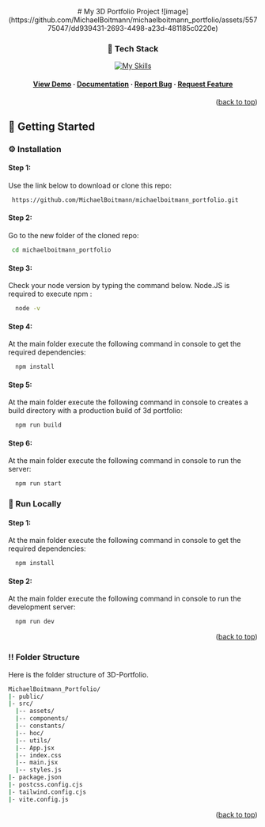 <a name="readme-top"></a>
<div align="center">
 # My 3D Portfolio Project
 ![image](https://github.com/MichaelBoitmann/michaelboitmann_portfolio/assets/55775047/dd939431-2693-4498-a23d-481185c0220e)

 ### :space_invader: Tech Stack

 [![My Skills](https://skillicons.dev/icons?i=react,js,threejs,tailwind,vite,render)](https://skillicons.dev)

  <h4>
     <a href="https://michaelboitmann-portfolio.onrender.com/" target="_blank">View Demo</a>
   <span> · </span>
     <a href="https://github.com/MichaelBoitmann/michaelboitmann_portfolio" target="_blank">Documentation</a>
   <span> · </span>
     <a href="https://github.com/MichaelBoitmann/michaelboitmann_portfolio/issues" target="_blank">Report Bug</a>
   <span> · </span>
     <a href="https://github.com/MichaelBoitmann/michaelboitmann_portfolio/issues" target="_blank">Request Feature</a>
   </h4>
</div>

<p align="right">(<a href="#readme-top">back to top</a>)</p>

<!-- Getting Started -->
## :toolbox: Getting Started

<!-- Installation -->
### :gear: Installation

#### Step 1:
Use the link below to download or clone this repo:

```bash
 https://github.com/MichaelBoitmann/michaelboitmann_portfolio.git
```

#### Step 2:
Go to the new folder of the cloned repo:

```bash
 cd michaelboitmann_portfolio
```

#### Step 3:

Check your node version by typing the command below. Node.JS is required to execute npm :

```bash
  node -v
```

#### Step 4:

At the main folder execute the following command in console to get the required dependencies:

```bash
  npm install
```

#### Step 5:

At the main folder execute the following command in console to creates a build directory with a production build of 3d portfolio:

```bash
  npm run build
```

#### Step 6:

At the main folder execute the following command in console to run the server:

```bash
  npm run start
```

<!-- Run Locally -->
### :running: Run Locally

#### Step 1:

At the main folder execute the following command in console to get the required dependencies:

```bash
  npm install
```

#### Step 2:

At the main folder execute the following command in console to run the development server:

```bash
  npm run dev
```

<p align="right">(<a href="#readme-top">back to top</a>)</p>

### :bangbang: Folder Structure

Here is the folder structure of 3D-Portfolio.
```bash
MichaelBoitmann_Portfolio/
|- public/
|- src/
  |-- assets/
  |-- components/
  |-- constants/
  |-- hoc/
  |-- utils/
  |-- App.jsx
  |-- index.css
  |-- main.jsx
  |-- styles.js
|- package.json  
|- postcss.config.cjs
|- tailwind.config.cjs
|- vite.config.js
```
<p align="right">(<a href="#readme-top">back to top</a>)</p>
